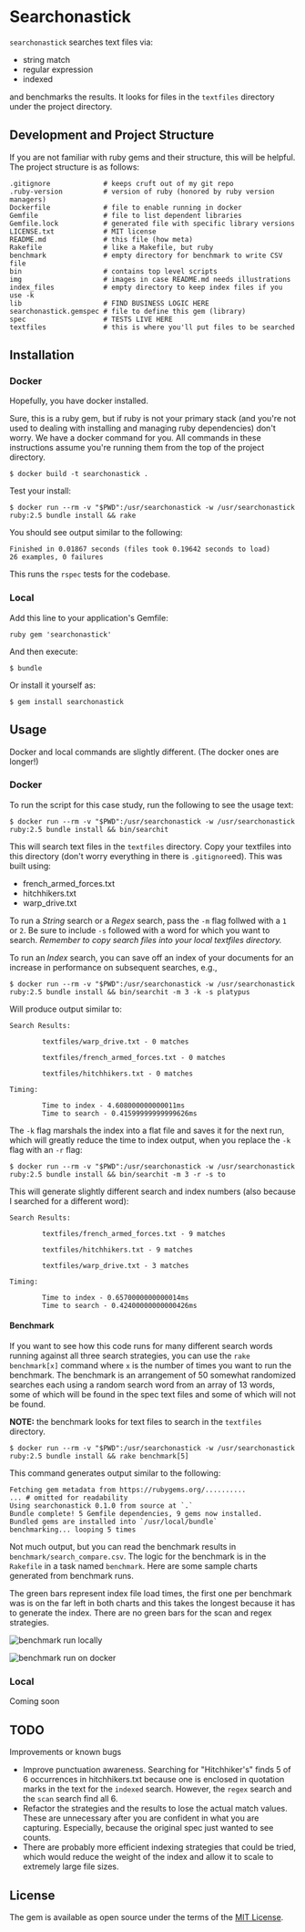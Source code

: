# Searchonastick

`searchonastick` searches text files via:

- string match
- regular expression
- indexed

and benchmarks the results. It looks for files in the `textfiles` directory
under the project directory. 

## Development and Project Structure

If you are not familiar with ruby gems and their structure, this will be 
helpful. The project structure is as follows:

```
.gitignore             # keeps cruft out of my git repo
.ruby-version          # version of ruby (honored by ruby version managers)
Dockerfile             # file to enable running in docker
Gemfile                # file to list dependent libraries
Gemfile.lock           # generated file with specific library versions
LICENSE.txt            # MIT license
README.md              # this file (how meta)
Rakefile               # like a Makefile, but ruby
benchmark              # empty directory for benchmark to write CSV file
bin                    # contains top level scripts
img                    # images in case README.md needs illustrations
index_files            # empty directory to keep index files if you use -k
lib                    # FIND BUSINESS LOGIC HERE
searchonastick.gemspec # file to define this gem (library)
spec                   # TESTS LIVE HERE
textfiles              # this is where you'll put files to be searched

```


## Installation

### Docker

Hopefully, you have docker installed.

Sure, this is a ruby gem, but if ruby is not your primary stack (and you're not
used to dealing with installing and managing ruby dependencies) don't worry. 
We have a docker command for you. All commands in these instructions assume
you're running them from the top of the project directory.

    $ docker build -t searchonastick .

Test your install:

    $ docker run --rm -v "$PWD":/usr/searchonastick -w /usr/searchonastick ruby:2.5 bundle install && rake

You should see output similar to the following:

    Finished in 0.01867 seconds (files took 0.19642 seconds to load)
    26 examples, 0 failures

This runs the `rspec` tests for the codebase.

### Local

Add this line to your application's Gemfile:

```
ruby gem 'searchonastick'
```

And then execute:

    $ bundle

Or install it yourself as:

    $ gem install searchonastick

## Usage

Docker and local commands are slightly different. (The docker ones are longer!)

### Docker

To run the script for this case study, run the following to see the usage text:

    $ docker run --rm -v "$PWD":/usr/searchonastick -w /usr/searchonastick ruby:2.5 bundle install && bin/searchit

This will search text files in the `textfiles` directory. Copy your textfiles
into this directory (don't worry everything in there is `.gitignore`ed). This
was built using:

- french_armed_forces.txt
- hitchhikers.txt
- warp_drive.txt

To run a *String* search or a *Regex* search, pass the `-m` flag follwed with a
`1` or `2`. Be sure to include `-s` followed with a word for which you want to 
search. *Remember to copy search files into your local textfiles directory.*

To run an *Index* search, you can save off an index of your documents for an
increase in performance on subsequent searches, e.g.,

    $ docker run --rm -v "$PWD":/usr/searchonastick -w /usr/searchonastick ruby:2.5 bundle install && bin/searchit -m 3 -k -s platypus 

Will produce output similar to:

```
Search Results:

        textfiles/warp_drive.txt - 0 matches

        textfiles/french_armed_forces.txt - 0 matches

        textfiles/hitchhikers.txt - 0 matches

Timing:

        Time to index - 4.608000000000011ms
        Time to search - 0.41599999999999626ms

```

The `-k` flag marshals the index into a flat file and saves it for the next run,
which will greatly reduce the time to index output, when you replace the `-k` flag
with an `-r` flag:

    $ docker run --rm -v "$PWD":/usr/searchonastick -w /usr/searchonastick ruby:2.5 bundle install && bin/searchit -m 3 -r -s to

This will generate slightly different search and index numbers (also because I
searched for a different word):

```
Search Results:

        textfiles/french_armed_forces.txt - 9 matches

        textfiles/hitchhikers.txt - 9 matches

        textfiles/warp_drive.txt - 3 matches

Timing:

        Time to index - 0.6570000000000014ms
        Time to search - 0.42400000000000426ms

```

#### Benchmark

If you want to see how this code runs for many different search words running
against all three search strategies, you can use the `rake benchmark[x]` command
where `x` is the number of times you want to run the benchmark. The benchmark is
an arrangement of 50 somewhat randomized searches each using a random search
word from an array of 13 words, some of which will be found in the spec text
files and some of which will not be found. 

**NOTE:** the benchmark looks for text files to search in the `textfiles`
directory.

```
$ docker run --rm -v "$PWD":/usr/searchonastick -w /usr/searchonastick ruby:2.5 bundle install && rake benchmark[5]
```

This command generates output similar to the following:

```
Fetching gem metadata from https://rubygems.org/..........
... # omitted for readability
Using searchonastick 0.1.0 from source at `.`
Bundle complete! 5 Gemfile dependencies, 9 gems now installed.
Bundled gems are installed into `/usr/local/bundle`
benchmarking... looping 5 times

```

Not much output, but you can read the benchmark results in
`benchmark/search_compare.csv`. The logic for the benchmark is in the `Rakefile` 
in a task named `benchmark`. Here are some sample charts generated from
benchmark runs.

The green bars represent index file load times, the first one per benchmark 
was is on the far left in both charts and this takes the longest because it has
to generate the index. There are no green bars for the scan and regex
strategies. 

![benchmark run locally](img/benchmark_local.png)

![benchmark run on docker](img/benchmark_docker.png)

### Local 

Coming soon

## TODO

Improvements or known bugs

- Improve punctuation awareness. Searching for "Hitchhiker's" finds 5 of 6
  occurrences in hitchhikers.txt because one is enclosed in quotation marks in
  the text for the `indexed` search. However, the `regex` search and the `scan`
  search find all 6.
- Refactor the strategies and the results to lose the actual match values. These
  are unnecessary after you are confident in what you are capturing. Especially,
  because the original spec just wanted to see counts. 
- There are probably more efficient indexing strategies that could be tried,
  which would reduce the weight of the index and allow it to scale to extremely
  large file sizes.

## License

The gem is available as open source under the terms of the [MIT License](https://opensource.org/licenses/MIT).

